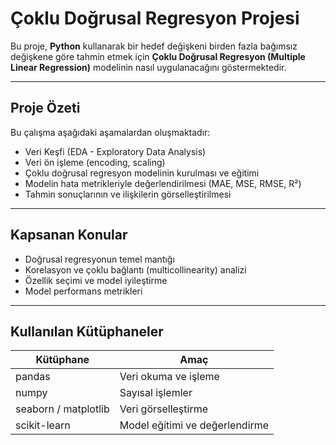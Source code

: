 # Çoklu Doğrusal Regresyon Projesi

Bu proje, **Python** kullanarak bir hedef değişkeni birden fazla bağımsız değişkene göre tahmin etmek için **Çoklu Doğrusal Regresyon (Multiple Linear Regression)** modelinin nasıl uygulanacağını göstermektedir.

---

## Proje Özeti

Bu çalışma aşağıdaki aşamalardan oluşmaktadır:
- Veri Keşfi (EDA - Exploratory Data Analysis)
- Veri ön işleme (encoding, scaling)
- Çoklu doğrusal regresyon modelinin kurulması ve eğitimi
- Modelin hata metrikleriyle değerlendirilmesi (MAE, MSE, RMSE, R²)
- Tahmin sonuçlarının ve ilişkilerin görselleştirilmesi

---

##  Kapsanan Konular

- Doğrusal regresyonun temel mantığı  
- Korelasyon ve çoklu bağlantı (multicollinearity) analizi  
- Özellik seçimi ve model iyileştirme  
- Model performans metrikleri  

---

##  Kullanılan Kütüphaneler

| Kütüphane | Amaç |
|------------|------|
| pandas | Veri okuma ve işleme |
| numpy | Sayısal işlemler |
| seaborn / matplotlib | Veri görselleştirme |
| scikit-learn | Model eğitimi ve değerlendirme |

